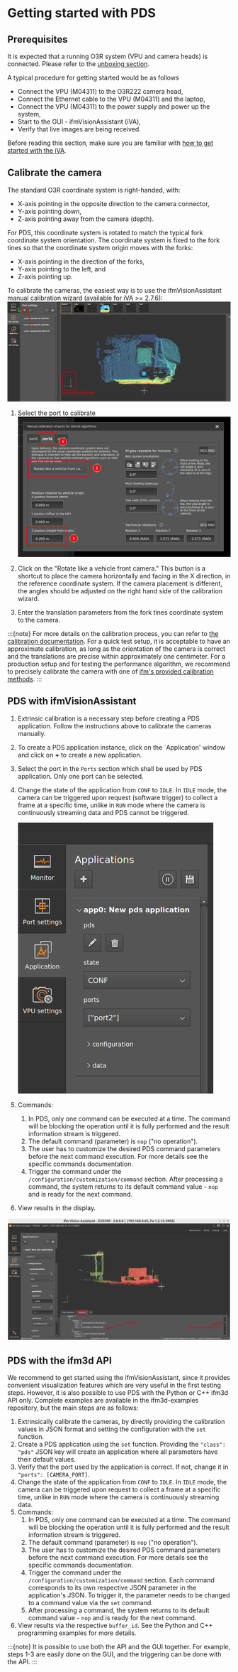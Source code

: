 # Getting started with PDS

## Prerequisites

It is expected that a running O3R system (VPU and camera heads) is connected. Please refer to the [unboxing section](../../GettingStarted/Unboxing/hw_unboxing.md).

A typical procedure for getting started would be as follows
- Connect the VPU (M04311) to the O3R222 camera head,
- Connect the Ethernet cable to the VPU (M04311) and the laptop,
- Connect the VPU (M04311) to the power supply and power up the system,
- Start to the GUI - ifmVisionAssistant (iVA),
- Verify that live images are being received.


Before reading this section, make sure you are familiar with [how to get started with the iVA](../../GettingStarted/ifmVisionAssistant/index_iVA.md).

## Calibrate the camera

The standard O3R coordinate system is right-handed, with:
- X-axis pointing in the opposite direction to the camera connector,
- Y-axis pointing down,
- Z-axis pointing away from the camera (depth).

For PDS, this coordinate system is rotated to match the typical fork coordinate system orientation. The coordinate system is fixed to the fork tines so that the coordinate system origin moves with the forks:
- X-axis pointing in the direction of the forks,
- Y-axis pointing to the left, and
- Z-axis pointing up.


To calibrate the cameras, the easiest way is to use the ifmVisionAssistant manual calibration wizard (available for iVA >= 2.7.6):
![Open the calibration wizard](resources/step_1_iva_man_calibration.png)

1. Select the port to calibrate
   ![Enter the calibration values](resources/iva_calibration.png)

2. Click on the "Rotate like a vehicle front camera." This button is a shortcut to place the camera horizontally and facing in the X direction, in the reference coordinate system. 
   If the camera placement is different, the angles should be adjusted on the right hand side of the calibration wizard.
3. Enter the translation parameters from the fork tines coordinate system to the camera.

:::{note}
For more details on the calibration process, you can refer to [the calibration documentation](../Calibration/pds_calibration.md).
For a quick test setup, it is acceptable to have an approximate calibration, as long as the orientation of the camera is correct and the translations are precise within approximately one centimeter.
For a production setup and for testing the performance algorithm, we recommend to precisely calibrate the camera with one of [ifm's provided calibration methods](../../CalibrationRoutines/index_calibrations.md).
:::

## PDS with ifmVisionAssistant

1. Extrinsic calibration is a necessary step before creating a PDS application. Follow the instructions above to calibrate the cameras manually.
2. To create a PDS application instance, click on the `Application' window and click on **+** to create a new application.
3. Select the port in the `Ports` section which shall be used by PDS application. Only one port can be selected.
4. Change the state of the application from `CONF` to `IDLE`. In `IDLE` mode, the camera can be triggered upon request (software trigger) to collect a frame at a specific time, unlike in `RUN` mode where the camera is continuously streaming data and PDS cannot be triggered.

   ![iVA_state](resources/iVA_state.png)

5. Commands:
   1. In PDS, only one command can be executed at a time. The command will be blocking the operation until it is fully performed and the result information stream is triggered.
   2. The default command (parameter) is `nop` ("no operation").
   3. The user has to customize the desired PDS command parameters before the next command execution. For more details see the specific commands documentation.
   4. Trigger the command under the `/configuration/customization/command` section. After processing a command, the system returns to its default command value - `nop` and is ready for the next command.
6. View results in the display.

![`getPallet` Result](resources/getPallet_result.png)


## PDS with the ifm3d API
We recommend to get started using the ifmVisionAssistant, since it provides convenient visualization features which are very useful in the first testing steps.
However, it is also possible to use PDS with the Python or C++ ifm3d API only.
Complete examples are available in the ifm3d-examples repository, but the main steps are as follows:

1. Extrinsically calibrate the cameras, by directly providing the calibration values in JSON format and setting the configuration with the `set` function.
2. Create a PDS application using the `set` function. Providing the `"class": "pds"` JSON key will create an application where all parameters have their default values.
3. Verify that the port used by the application is correct. If not, change it in `"ports": [CAMERA_PORT]`.
4. Change the state of the application from `CONF` to `IDLE`. In `IDLE` mode, the camera can be triggered upon request to collect a frame at a specific time, unlike in `RUN` mode where the camera is continuously streaming data.
5. Commands:
   1. In PDS, only one command can be executed at a time. The command will be blocking the operation until it is fully performed and the result information stream is triggered.
   2. The default command (parameter) is `nop` ("no operation").
   3. The user has to customize the desired PDS command parameters before the next command execution. For more details see the specific commands documentation.
   4. Trigger the command under the `/configuration/customization/command` section.
      Each command corresponds to its own respective JSON parameter in the application's JSON. To trigger it, the parameter needs to be changed to a command value via the `set` command.
   5. After processing a command, the system returns to its default command value - `nop` and is ready for the next command.
6. View results via the respective `buffer_id`. See the Python and C++ programming examples for more details.

:::{note}
It is possible to use both the API and the GUI together. 
For example, steps 1-3 are easily done on the GUI, and the triggering can be done with the API.
:::
